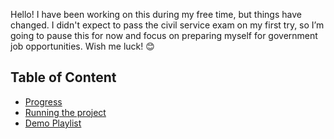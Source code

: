 Hello! I have been working on this during my free time, but things have changed. I didn't expect to pass the civil service exam on my first try, so I’m going to pause this for now and focus on preparing myself for government job opportunities. Wish me luck! 😊

## Table of Content

- [Progress](./docs/PROGRESS.md)
- [Running the project](./docs/RUN_THE_PROJECT.md)
- [Demo Playlist](./docs/DEMO.md)
